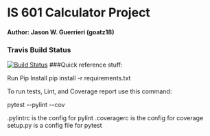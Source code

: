 # IS 601 Calculator Project
#### Author: Jason W. Guerrieri (goatz18)

### Travis Build Status

[![Build Status](https://app.travis-ci.com/goatz18/Calc_2-Refactor.svg?branch=main)](https://app.travis-ci.com/goatz18/Calc_2-Refactor)
###Quick reference stuff:

Run Pip Install pip install -r requirements.txt

To run tests, Lint, and Coverage report use this command:

pytest --pylint --cov

.pylintrc is the config for pylint .coveragerc is the config for coverage setup.py is a config file for pytest